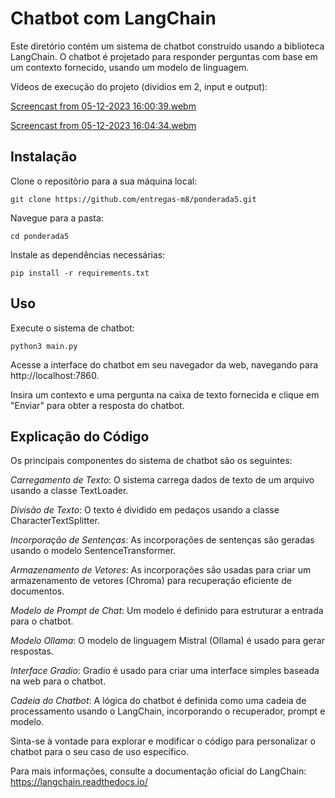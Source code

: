 # Chatbot com LangChain

Este diretório contém um sistema de chatbot construído usando a biblioteca LangChain. O chatbot é projetado para responder perguntas com base em um contexto fornecido, usando um modelo de linguagem.

Vídeos de execução do projeto (dividios em 2, input e output):

[Screencast from 05-12-2023 16:00:39.webm](https://github.com/gustavo-francisco/entregas-m8/assets/99208114/923c9b1c-3b19-45b3-bd60-fbd1fa59b93c)

[Screencast from 05-12-2023 16:04:34.webm](https://github.com/gustavo-francisco/entregas-m8/assets/99208114/49caa224-ec9a-4493-b175-7c6f657152f3)



## Instalação

Clone o repositório para a sua máquina local:

`git clone https://github.com/entregas-m8/ponderada5.git`

Navegue para a pasta:

`cd ponderada5`

Instale as dependências necessárias:

`pip install -r requirements.txt`

## Uso

Execute o sistema de chatbot:

`python3 main.py`

Acesse a interface do chatbot em seu navegador da web, navegando para http://localhost:7860.

Insira um contexto e uma pergunta na caixa de texto fornecida e clique em "Enviar" para obter a resposta do chatbot.

## Explicação do Código

Os principais componentes do sistema de chatbot são os seguintes:

*Carregamento de Texto*: O sistema carrega dados de texto de um arquivo usando a classe TextLoader.

*Divisão de Texto*: O texto é dividido em pedaços usando a classe CharacterTextSplitter.

*Incorporação de Sentenças*: As incorporações de sentenças são geradas usando o modelo SentenceTransformer.

*Armazenamento de Vetores*: As incorporações são usadas para criar um armazenamento de vetores (Chroma) para recuperação eficiente de documentos.

*Modelo de Prompt de Chat*: Um modelo é definido para estruturar a entrada para o chatbot.

*Modelo Ollama*: O modelo de linguagem Mistral (Ollama) é usado para gerar respostas.

*Interface Gradio*: Gradio é usado para criar uma interface simples baseada na web para o chatbot.

*Cadeia do Chatbot*: A lógica do chatbot é definida como uma cadeia de processamento usando o LangChain, incorporando o recuperador, prompt e modelo.

Sinta-se à vontade para explorar e modificar o código para personalizar o chatbot para o seu caso de uso específico.

Para mais informações, consulte a documentação oficial do LangChain:
https://langchain.readthedocs.io/
